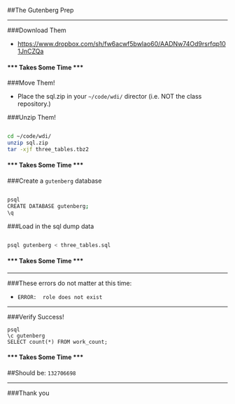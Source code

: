 ##The Gutenberg Prep

---


###Download Them
- https://www.dropbox.com/sh/fw6acwf5bwlao60/AADNw74Od9rsrfqp101JnCZQa

#### *** Takes Some Time ***

###Move Them!
- Place the sql.zip in your `~/code/wdi/` director (i.e. NOT the class repository.)

###Unzip Them!

```bash

cd ~/code/wdi/
unzip sql.zip
tar -xjf three_tables.tbz2
```

#### *** Takes Some Time ***


###Create a `gutenberg` database

```bash

psql
CREATE DATABASE gutenberg;
\q
```

###Load in the sql dump data

```bash

psql gutenberg < three_tables.sql
```

#### *** Takes Some Time ***

---

###These errors do not matter at this time:
- `ERROR:  role does not exist`

---


###Verify Success!

```
psql
\c gutenberg
SELECT count(*) FROM work_count;

```
#### *** Takes Some Time ***

##Should be: `132706698`

---

###Thank you
